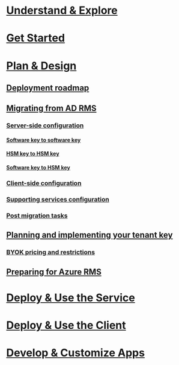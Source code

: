 # [Understand & Explore](/rights-management/information-protection/what-is-information-protection)
# [Get Started](/rights-management/get-started/requirements-azure-rms)
# [Plan & Design](deployment-roadmap.md)
## [Deployment roadmap](deployment-roadmap.md)
## [Migrating from AD RMS](migrate-from-ad-rms-to-azure-rms.md)
### [Server-side configuration](migrate-from-ad-rms-phase1.md)
#### [Software key to software key](migrate-softwarekey-to-softwarekey.md)
#### [HSM key to HSM key](migrate-hsmkey-to-hsmkey.md)
#### [Software key to HSM key](migrate-softwarekey-to-hsmkey.md)
### [Client-side configuration](migrate-from-ad-rms-phase2.md)
### [Supporting services configuration](migrate-from-ad-rms-phase3.md)
### [Post migration tasks](migrate-from-ad-rms-phase4.md)
## [Planning and implementing your tenant key](plan-implement-tenant-key.md)
### [BYOK pricing and restrictions](byok-price-restrictions.md)
## [Preparing for Azure RMS](prepare.md)
# [Deploy & Use the Service](/rights-management/deploy-use/activate-service)
# [Deploy & Use the Client](/rights-management/rms-client/use-client)
# [Develop & Customize Apps](/rights-management/develop/developers-guide)
